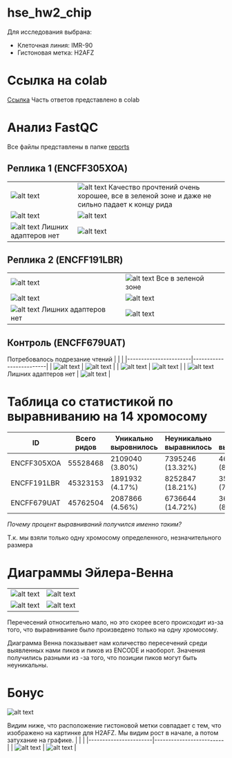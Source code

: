 # hse_hw2_chip

Для исследования выбрана:
+ Клеточная линия: IMR-90
+ Гистоновая метка: H2AFZ

# Ссылка на colab
[Ссылка](https://colab.research.google.com/drive/1eMwjB4reFuHUKLxR8HStub1IQz_0MRrX?usp=sharing)
Часть ответов представлено в colab
# Анализ FastQC

Все файлы представлены в папке [reports](./reports)

## Реплика 1 (ENCFF305XOA)
| |  |
|-----------------------|-------------------------|
| ![alt text](./img/xoa/basic_stat.png)   |       ![alt text](./img/xoa/Per%20base%20sequence%20quality.png)  Качество прочтений очень хорошее, все в зеленой зоне и даже не сильно падает к концу рида   |
| ![alt text](./img/xoa/Per%20tile%20sequence%20quality.png) |    ![alt text](./img/xoa/Per%20sequence%20GC%20content.png)      |
| ![alt text](./img/xoa/Adapter%20Content.png)  Лишних адаптеров нет |        ![alt text](./img/xoa/Per%20base%20sequence%20content.png)     |

## Реплика 2 (ENCFF191LBR)
| |  |
|-----------------------|-------------------------|
| ![alt text](./img/lbr/basic_stat.png)   |       ![alt text](./img/lbr/Per%20base%20sequence%20quality.png)   Все в зеленой зоне  |
| ![alt text](./img/lbr/Per%20tile%20sequence%20quality.png)  |    ![alt text](./img/lbr/Per%20sequence%20GC%20content.png)      |
| ![alt text](./img/lbr/Adapter%20Content.png)   Лишних адаптеров нет |        ![alt text](./img/lbr/Per%20base%20sequence%20content.png)     |
## Контроль (ENCFF679UAT)
Потребовалось подрезание чтений
| |  |
|-----------------------|-------------------------|
| ![alt text](./img/uat/basic_stat.png)   |       ![alt text](./img/uat/Per%20base%20sequence%20quality.png)     |
| ![alt text](./img/uat/Per%20tile%20sequence%20quality.png)  |    ![alt text](./img/uat/Per%20sequence%20GC%20content.png)      |
| ![alt text](./img/uat/Adapter%20Content.png)  Лишних адаптеров нет  |        ![alt text](./img/uat/Per%20base%20sequence%20content.png)     |

# Таблица со статистикой по выравниванию на 14 хромосому

| ID | Всего ридов | Уникально выровнилось | Неуникально выравнилось | Не выравнилось |
|----|-------------|-----------------------|-------------------------|----------------|
| ENCFF305XOA   |  55528468   |  2109040 (3.80%)  |   7395246 (13.32%)  |  46024182 (82.88%)  |
| ENCFF191LBR   |  45323153   |  1891932 (4.17%)   |  8252847 (18.21%)   |   35178374 (77.62%)   |
| ENCFF679UAT   |  45762504   |  2087866 (4.56%)   |  6736644 (14.72%)   |   36937994 (80.72%)   |

*Почему процент выравниваний получился именно таким?*

Т.к. мы взяли только одну хромосому определенного, незначительного размера
# Диаграммы Эйлера-Венна
| |  |
|-----------------------|-------------------------|
| ![alt text](./img/v1.png)   |   ![alt text](./img/v2.png)    |
| ![alt text](./img/v3.png) |    ![alt text](./img/v4.png)   |

Перечесений относительно мало, но это скорее всего происходит из-за того, что выравнивание было произведено только на одну хромосому.

Диаграмма Венна показывает нам количество пересечений среди выявленных нами пиков и пиков из ENCODE и наоборот. Значения получились разными из -за того, что позиции пиков могут быть неуникальны.
# Бонус
![alt text](./img/bonus.png) 

Видим ниже, что расположение гистоновой метки совпадает с тем, что изображено на картинке для H2AFZ. Мы видим рост в начале, а потом затухание на графике.
| |  |
|-----------------------|-------------------------|
| ![alt text](./img/result_1.png)  |  ![alt text](./img/result_2.png)   |
